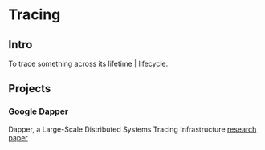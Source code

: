 
# Tracing


## Intro

To trace something across its lifetime | lifecycle.



## Projects

### Google Dapper
Dapper, a Large-Scale Distributed Systems Tracing Infrastructure
[research paper](https://research.google/pubs/dapper-a-large-scale-distributed-systems-tracing-infrastructure/)